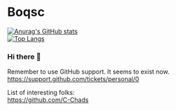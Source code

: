# Boqsc
[![Anurag's GitHub stats](https://github-readme-stats.vercel.app/api?username=boqsc&show_icons=true&theme=merko)](#)  
[![Top Langs](https://github-readme-stats.vercel.app/api/top-langs/?username=boqsc&layout=compact&theme=merko)](#)


### Hi there 👋

<!--
**BoQsc/BoQsc** is a ✨ _special_ ✨ repository because its `README.md` (this file) appears on your GitHub profile.

Here are some ideas to get you started:

- 🔭 I’m currently working on ...
- 🌱 I’m currently learning ...
- 👯 I’m looking to collaborate on ...
- 🤔 I’m looking for help with ...
- 💬 Ask me about ...
- 📫 How to reach me: ...
- 😄 Pronouns: ...
- ⚡ Fun fact: ...
-->

Remember to use GitHub support. It seems to exist now.  
https://support.github.com/tickets/personal/0

List of interesting folks:  
https://github.com/C-Chads
